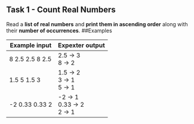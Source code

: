 ## Task 1 - Count Real Numbers
Read a **list of real numbers** and **print them in ascending order** along with their **number of occurrences**.
##Examples

Example input|Expexter output
-|-
8 2.5 2.5 8 2.5|2.5 -> 3<br>8 -> 2
1.5 5 1.5 3|1.5 -> 2<br>3 -> 1<br>5 -> 1
-2 0.33 0.33 2|-2 -> 1<br>0.33 -> 2<br>2 -> 1
